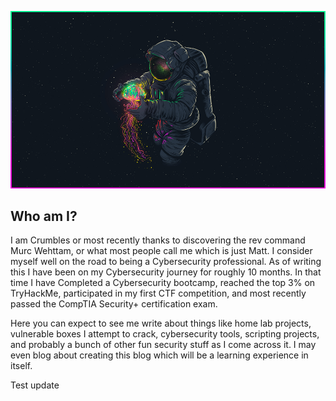 ![Astronaut Jellyfish](docs/assets/images/AstronautJellyfish.png)

## Who am I?

I am Crumbles or most recently thanks to discovering the rev command Murc Wehttam, or what most people call me which is just Matt. I consider myself well on the road to being a Cybersecurity professional. As of writing this I have been on my Cybersecurity journey for roughly 10 months. In that time I have Completed a Cybersecurity bootcamp, reached the top 3% on TryHackMe, participated in my first CTF competition, and most recently passed the CompTIA Security+ certification exam. 

Here you can expect to see me write about things like home lab projects, vulnerable boxes I attempt to crack, cybersecurity tools, scripting projects, and probably a bunch of other fun security stuff as I come across it. I may even blog about creating this blog which will be a learning experience in itself. 

Test update
